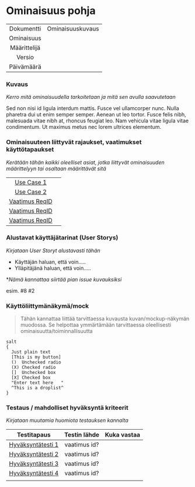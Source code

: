 # Ominaisuus pohja  

| | |
|:-:|:-:|
| Dokumentti | Ominaisuuskuvaus |
| Ominaisuus | | 
| Määrittelijä | | 
| Versio | |
| Päivämäärä |

### Kuvaus

*Kerro mitä ominaisuudella tarkoitetaan ja mitä sen avulla saavutetaan*

Sed non nisi id ligula interdum mattis. Fusce vel ullamcorper nunc. Nulla pharetra dui ut enim semper semper. 
Aenean ut leo tortor. Fusce felis nibh, malesuada vitae nibh at, rhoncus feugiat leo. Nam vehicula vitae ligula 
vitae condimentum. Ut maximus metus nec lorem ultrices elementum.


### Ominaisuuteen liittyvät rajaukset, vaatimukset käyttötapaukset

*Kerätään tähän kaikki oleelliset asiat, jotka liittyvät ominaisuuden määrittelyyn tai osaltaan määrittävät sitä*

| | |
|:-:|:-:|
| [Use Case 1](FT1-kayttotapaus.md) | |
| [Use Case 2](FT2-kayttotapaus.md) | |
| [Vaatimus ReqID]() |  | 
| [Vaatimus ReqID]() |  | 
| [Vaatimus ReqID]() |  | 

### Alustavat käyttäjätarinat (User Storys)

*Kirjataan User Storyt alustavasti tähän*

* Käyttäjän haluan, että voin.....
* Ylläpitäjänä haluan, että voin.....

**Nämä kannattaa siirtää pian issue kuvauksiksi*

esim. #8 #2


### Käyttöliittymänäkymä/mock 

> Tähän kannattaa liittää tarvittaessa kuvausta kuvan/mockup-näkymän muodossa. 
Se helpottaa ymmärtämään tarvittaessa oleellisesti ominaisuutta/toiminnallisuutta

```plantuml
salt
{
  Just plain text
  [This is my button]
  ()  Unchecked radio
  (X) Checked radio
  []  Unchecked box
  [X] Checked box
  "Enter text here   "
  ^This is a droplist^
}
```


### Testaus / mahdolliset hyväksyntä kriteerit 

*Kirjataan muutamia huomiota testauksen kannalta*

| Testitapaus  | Testin lähde  | Kuka vastaa  |
|:-: | :-:|:-:|
| [Hyväksyntätesti 1](pohjat/pohja-hyvaksyntatesti.md)  | vaatimus id?   |   |
| [Hyväksyntätesti 2](pohjat/pohja-hyvaksyntatesti.md)  | vaatimus id?   |   |
| [Hyväksyntätesti 3](pohjat/pohja-hyvaksyntatesti.md)  | vaatimus id?   |   |
| [Hyväksyntätesti 4](pohjat/pohja-hyvaksyntatesti.md)  | vaatimus id?   |   |
| | |





